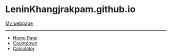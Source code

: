 # LeninKhangjrakpam.github.io
[My webpage](https://leninkhangjrakpam.github.io/)<hr>

- [Home Page](https://leninkhangjrakpam.github.io/)
- [Countdown](https://leninkhangjrakpam.github.io/Countdown/counrdown3.html)
- [Calculator](https://leninkhangjrakpam.github.io/Calculator/calculator.html)
